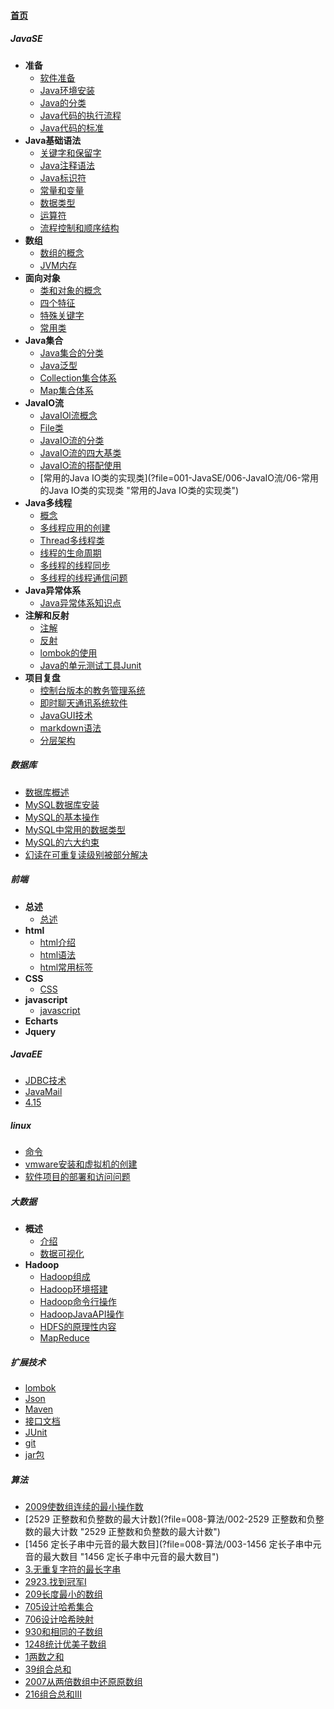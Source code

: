 
#### [首页](?file=home-首页)

##### JavaSE
- **准备**
    - [软件准备](?file=001-JavaSE/001-准备/001-软件准备 "软件准备")
    - [Java环境安装](?file=001-JavaSE/001-准备/002-Java环境安装 "Java环境安装")
    - [Java的分类](?file=001-JavaSE/001-准备/003-Java的分类 "Java的分类")
    - [Java代码的执行流程](?file=001-JavaSE/001-准备/004-Java代码的执行流程 "Java代码的执行流程")
    - [Java代码的标准](?file=001-JavaSE/001-准备/005-Java代码的标准 "Java代码的标准")
- **Java基础语法**
    - [关键字和保留字](?file=001-JavaSE/002-Java基础语法/001-关键字和保留字 "关键字和保留字")
    - [Java注释语法](?file=001-JavaSE/002-Java基础语法/002-Java注释语法 "Java注释语法")
    - [Java标识符](?file=001-JavaSE/002-Java基础语法/003-Java标识符 "Java标识符")
    - [常量和变量](?file=001-JavaSE/002-Java基础语法/004-常量和变量 "常量和变量")
    - [数据类型](?file=001-JavaSE/002-Java基础语法/005-数据类型 "数据类型")
    - [运算符](?file=001-JavaSE/002-Java基础语法/006-运算符 "运算符")
    - [流程控制和顺序结构](?file=001-JavaSE/002-Java基础语法/007-流程控制和顺序结构 "流程控制和顺序结构")
- **数组**
    - [数组的概念](?file=001-JavaSE/003-数组/001-数组的概念 "数组的概念")
    - [JVM内存](?file=001-JavaSE/003-数组/002-JVM内存 "JVM内存")
- **面向对象**
    - [类和对象的概念](?file=001-JavaSE/004-面向对象/001-类和对象的概念 "类和对象的概念")
    - [四个特征](?file=001-JavaSE/004-面向对象/002-四个特征 "四个特征")
    - [特殊关键字](?file=001-JavaSE/004-面向对象/003-特殊关键字 "特殊关键字")
    - [常用类](?file=001-JavaSE/004-面向对象/004-常用类 "常用类")
- **Java集合**
    - [Java集合的分类](?file=001-JavaSE/005-Java集合/01-Java集合的分类 "Java集合的分类")
    - [Java泛型](?file=001-JavaSE/005-Java集合/02-Java泛型 "Java泛型")
    - [Collection集合体系](?file=001-JavaSE/005-Java集合/03-Collection集合体系 "Collection集合体系")
    - [Map集合体系](?file=001-JavaSE/005-Java集合/04-Map集合体系 "Map集合体系")
- **JavaIO流**
    - [JavaIOl流概念](?file=001-JavaSE/006-JavaIO流/01-JavaIOl流概念 "JavaIOl流概念")
    - [File类](?file=001-JavaSE/006-JavaIO流/02-File类 "File类")
    - [JavaIO流的分类](?file=001-JavaSE/006-JavaIO流/03-JavaIO流的分类 "JavaIO流的分类")
    - [JavaIO流的四大基类](?file=001-JavaSE/006-JavaIO流/04-JavaIO流的四大基类 "JavaIO流的四大基类")
    - [JavaIO流的搭配使用](?file=001-JavaSE/006-JavaIO流/05-JavaIO流的搭配使用 "JavaIO流的搭配使用")
    - [常用的Java IO类的实现类](?file=001-JavaSE/006-JavaIO流/06-常用的Java IO类的实现类 "常用的Java IO类的实现类")
- **Java多线程**
    - [概念](?file=001-JavaSE/007-Java多线程/01-概念 "概念")
    - [多线程应用的创建](?file=001-JavaSE/007-Java多线程/02-多线程应用的创建 "多线程应用的创建")
    - [Thread多线程类](?file=001-JavaSE/007-Java多线程/03-Thread多线程类 "Thread多线程类")
    - [线程的生命周期](?file=001-JavaSE/007-Java多线程/04-线程的生命周期 "线程的生命周期")
    - [多线程的线程同步](?file=001-JavaSE/007-Java多线程/05-多线程的线程同步 "多线程的线程同步")
    - [多线程的线程通信问题](?file=001-JavaSE/007-Java多线程/06-多线程的线程通信问题 "多线程的线程通信问题")
- **Java异常体系**
    - [Java异常体系知识点](?file=001-JavaSE/008-Java异常体系/01-Java异常体系知识点 "Java异常体系知识点")
- **注解和反射**
    - [注解](?file=001-JavaSE/009-注解和反射/001-注解 "注解")
    - [反射](?file=001-JavaSE/009-注解和反射/002-反射 "反射")
    - [lombok的使用](?file=001-JavaSE/009-注解和反射/003-lombok的使用 "lombok的使用")
    - [Java的单元测试工具Junit](?file=001-JavaSE/009-注解和反射/004-Java的单元测试工具Junit "Java的单元测试工具Junit")
- **项目复盘**
    - [控制台版本的教务管理系统](?file=001-JavaSE/010-项目复盘/00-控制台版本的教务管理系统 "控制台版本的教务管理系统")
    - [即时聊天通讯系统软件](?file=001-JavaSE/010-项目复盘/01-即时聊天通讯系统软件 "即时聊天通讯系统软件")
    - [JavaGUI技术](?file=001-JavaSE/010-项目复盘/02-JavaGUI技术 "JavaGUI技术")
    - [markdown语法](?file=001-JavaSE/010-项目复盘/03-markdown语法 "markdown语法")
    - [分层架构](?file=001-JavaSE/010-项目复盘/04-分层架构 "分层架构")

##### 数据库
- [数据库概述](?file=002-数据库/001-数据库概述 "数据库概述")
- [MySQL数据库安装](?file=002-数据库/002-MySQL数据库安装 "MySQL数据库安装")
- [MySQL的基本操作](?file=002-数据库/003-MySQL的基本操作 "MySQL的基本操作")
- [MySQL中常用的数据类型](?file=002-数据库/004-MySQL中常用的数据类型 "MySQL中常用的数据类型")
- [MySQL的六大约束](?file=002-数据库/005-MySQL的六大约束 "MySQL的六大约束")
- [幻读在可重复读级别被部分解决](?file=002-数据库/007-幻读在可重复读级别被部分解决 "幻读在可重复读级别被部分解决")

##### 前端
- **总述**
    - [总述](?file=003-前端/001-总述/001-总述 "总述")
- **html**
    - [html介绍](?file=003-前端/002-html/001-html介绍 "html介绍")
    - [html语法](?file=003-前端/002-html/002-html语法 "html语法")
    - [html常用标签](?file=003-前端/002-html/003-html常用标签 "html常用标签")
- **CSS**
    - [CSS](?file=003-前端/003-CSS/001-CSS "CSS")
- **javascript**
    - [javascript](?file=003-前端/004-javascript/001-javascript "javascript")
- **Echarts**
- **Jquery**

##### JavaEE
- [JDBC技术](?file=004-JavaEE/001-JDBC技术 "JDBC技术")
- [JavaMail](?file=004-JavaEE/002-JavaMail "JavaMail")
- [4.15](?file=004-JavaEE/003-4.15 "4.15")

##### linux
- [命令](?file=005-linux/001-命令 "命令")
- [vmware安装和虚拟机的创建](?file=005-linux/002-vmware安装和虚拟机的创建 "vmware安装和虚拟机的创建")
- [软件项目的部署和访问问题](?file=005-linux/003-软件项目的部署和访问问题 "软件项目的部署和访问问题")

##### 大数据
- **概述**
    - [介绍](?file=006-大数据/001-概述/001-介绍 "介绍")
    - [数据可视化](?file=006-大数据/001-概述/002-数据可视化 "数据可视化")
- **Hadoop**
    - [Hadoop组成](?file=006-大数据/002-Hadoop/001-Hadoop组成 "Hadoop组成")
    - [Hadoop环境搭建](?file=006-大数据/002-Hadoop/002-Hadoop环境搭建 "Hadoop环境搭建")
    - [Hadoop命令行操作](?file=006-大数据/002-Hadoop/003-Hadoop命令行操作 "Hadoop命令行操作")
    - [HadoopJavaAPI操作](?file=006-大数据/002-Hadoop/004-HadoopJavaAPI操作 "HadoopJavaAPI操作")
    - [HDFS的原理性内容](?file=006-大数据/002-Hadoop/005-HDFS的原理性内容 "HDFS的原理性内容")
    - [MapReduce](?file=006-大数据/002-Hadoop/006-MapReduce "MapReduce")

##### 扩展技术
- [lombok](?file=007-扩展技术/001-lombok "lombok")
- [Json](?file=007-扩展技术/002-Json "Json")
- [Maven](?file=007-扩展技术/003-Maven "Maven")
- [接口文档](?file=007-扩展技术/004-接口文档 "接口文档")
- [JUnit](?file=007-扩展技术/005-JUnit "JUnit")
- [git](?file=007-扩展技术/006-git "git")
- [jar包](?file=007-扩展技术/007-jar包 "jar包")

##### 算法
- [2009使数组连续的最小操作数](?file=008-算法/001-2009使数组连续的最小操作数 "2009使数组连续的最小操作数")
- [2529 正整数和负整数的最大计数](?file=008-算法/002-2529 正整数和负整数的最大计数 "2529 正整数和负整数的最大计数")
- [1456 定长子串中元音的最大数目](?file=008-算法/003-1456 定长子串中元音的最大数目 "1456 定长子串中元音的最大数目")
- [3.无重复字符的最长字串](?file=008-算法/004-3.无重复字符的最长字串 "3.无重复字符的最长字串")
- [2923.找到冠军I](?file=008-算法/005-2923.找到冠军I "2923.找到冠军I")
- [209长度最小的数组](?file=008-算法/006-209长度最小的数组 "209长度最小的数组")
- [705设计哈希集合](?file=008-算法/007-705设计哈希集合 "705设计哈希集合")
- [706设计哈希映射](?file=008-算法/008-706设计哈希映射 "706设计哈希映射")
- [930和相同的子数组](?file=008-算法/009-930和相同的子数组 "930和相同的子数组")
- [1248统计优美子数组](?file=008-算法/010-1248统计优美子数组 "1248统计优美子数组")
- [1两数之和](?file=008-算法/011-1两数之和 "1两数之和")
- [39组合总和](?file=008-算法/012-39组合总和 "39组合总和")
- [2007从两倍数组中还原原数组](?file=008-算法/013-2007从两倍数组中还原原数组 "2007从两倍数组中还原原数组")
- [216组合总和III](?file=008-算法/014-216组合总和III "216组合总和III")
